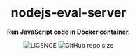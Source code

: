 <div
  align="center"
>

# nodejs-eval-server

**Run JavaScript code in Docker container.**

![LICENCE](https://img.shields.io/github/license/InkoHX/nodejs-eval-server?label=LICENCE&style=flat-square)
![GitHub repo size](https://img.shields.io/github/repo-size/InkoHX/nodejs-eval-server)

</div>
